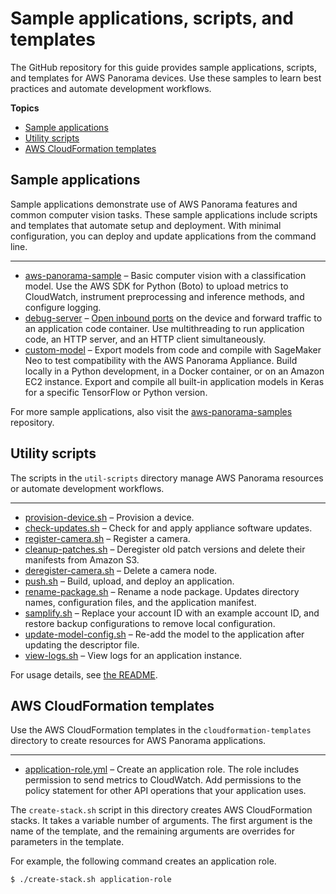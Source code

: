 # Sample applications, scripts, and templates<a name="panorama-samples"></a>

The GitHub repository for this guide provides sample applications, scripts, and templates for AWS Panorama devices\. Use these samples to learn best practices and automate development workflows\.

**Topics**
+ [Sample applications](#samples-applications)
+ [Utility scripts](#samples-scripts)
+ [AWS CloudFormation templates](#samples-templates)

## Sample applications<a name="samples-applications"></a>

Sample applications demonstrate use of AWS Panorama features and common computer vision tasks\. These sample applications include scripts and templates that automate setup and deployment\. With minimal configuration, you can deploy and update applications from the command line\.

****
+ [aws\-panorama\-sample](https://github.com/awsdocs/aws-panorama-developer-guide/blob/main/sample-apps/aws-panorama-sample) – Basic computer vision with a classification model\. Use the AWS SDK for Python \(Boto\) to upload metrics to CloudWatch, instrument preprocessing and inference methods, and configure logging\.
+ [debug\-server](https://github.com/awsdocs/aws-panorama-developer-guide/blob/main/sample-apps/debug-server) – [Open inbound ports](applications-ports.md) on the device and forward traffic to an application code container\. Use multithreading to run application code, an HTTP server, and an HTTP client simultaneously\.
+ [custom\-model](https://github.com/awsdocs/aws-panorama-developer-guide/blob/main/sample-apps/custom-model) – Export models from code and compile with SageMaker Neo to test compatibility with the AWS Panorama Appliance\. Build locally in a Python development, in a Docker container, or on an Amazon EC2 instance\. Export and compile all built\-in application models in Keras for a specific TensorFlow or Python version\.

For more sample applications, also visit the [aws\-panorama\-samples](https://github.com/aws-samples/aws-panorama-samples) repository\.

## Utility scripts<a name="samples-scripts"></a>

The scripts in the `util-scripts` directory manage AWS Panorama resources or automate development workflows\.

****
+ [provision\-device\.sh](https://github.com/awsdocs/aws-panorama-developer-guide/blob/main/util-scripts/provision-device.sh) – Provision a device\.
+ [check\-updates\.sh](https://github.com/awsdocs/aws-panorama-developer-guide/blob/main/util-scripts/check-updates.sh) – Check for and apply appliance software updates\.
+ [register\-camera\.sh](https://github.com/awsdocs/aws-panorama-developer-guide/blob/main/util-scripts/register-camera.sh) – Register a camera\.
+ [cleanup\-patches\.sh](https://github.com/awsdocs/aws-panorama-developer-guide/blob/main/util-scripts/cleanup-patches.sh) – Deregister old patch versions and delete their manifests from Amazon S3\.
+ [deregister\-camera\.sh](https://github.com/awsdocs/aws-panorama-developer-guide/blob/main/util-scripts/deregister-camera.sh) – Delete a camera node\.
+ [push\.sh](https://github.com/awsdocs/aws-panorama-developer-guide/blob/main/util-scripts/push.sh) – Build, upload, and deploy an application\.
+ [rename\-package\.sh](https://github.com/awsdocs/aws-panorama-developer-guide/blob/main/util-scripts/rename-package.sh) – Rename a node package\. Updates directory names, configuration files, and the application manifest\.
+ [samplify\.sh](https://github.com/awsdocs/aws-panorama-developer-guide/blob/main/util-scripts/samplify.sh) – Replace your account ID with an example account ID, and restore backup configurations to remove local configuration\.
+ [update\-model\-config\.sh](https://github.com/awsdocs/aws-panorama-developer-guide/blob/main/util-scripts/update-model-config.sh) – Re\-add the model to the application after updating the descriptor file\.
+ [view\-logs\.sh](https://github.com/awsdocs/aws-panorama-developer-guide/blob/main/util-scripts/view-logs.sh) – View logs for an application instance\.

For usage details, see [the README](https://github.com/awsdocs/aws-panorama-developer-guide/blob/main/util-scripts)\.

## AWS CloudFormation templates<a name="samples-templates"></a>

Use the AWS CloudFormation templates in the `cloudformation-templates` directory to create resources for AWS Panorama applications\.

****
+ [application\-role\.yml](https://github.com/awsdocs/aws-panorama-developer-guide/blob/main/cloudformation-templates/application-role.yml) – Create an application role\. The role includes permission to send metrics to CloudWatch\. Add permissions to the policy statement for other API operations that your application uses\.

The `create-stack.sh` script in this directory creates AWS CloudFormation stacks\. It takes a variable number of arguments\. The first argument is the name of the template, and the remaining arguments are overrides for parameters in the template\.

For example, the following command creates an application role\.

```
$ ./create-stack.sh application-role
```